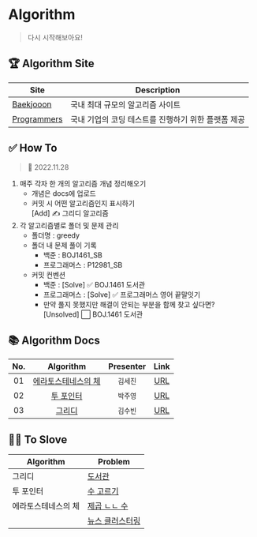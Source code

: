 # Algorithm
> 다시 시작해보아요!

## 🏆 Algorithm Site

|Site|Description|
|---|---|
|[Baekjooon](https://www.acmicpc.net/)|국내 최대 규모의 알고리즘 사이트|
|[Programmers](https://programmers.co.kr/)|국내 기업의 코딩 테스트를 진행하기 위한 플랫폼 제공|

## ✅ How To
> 📅 2022.11.28
1. 매주 각자 한 개의 알고리즘 개념 정리해오기
    - 개념은 docs에 업로드
    - 커밋 시 어떤 알고리즘인지 표시하기 <br/>[Add] ✍️ 그리디 알고리즘
2. 각 알고리즘별로 폴더 및 문제 관리
    - 폴더명 : greedy
    - 폴더 내 문제 풀이 기록
      - 백준 : BOJ1461_SB
      - 프로그래머스 : P12981_SB
    - 커밋 컨벤션
        - 백준 : [Solve] ✅ BOJ.1461 도서관
        - 프로그래머스 : [Solve] ✅ 프로그래머스 영어 끝말잇기
        - 만약 풀지 못했지만 해결이 안되는 부분을 함께 찾고 싶다면?<br/>[Unsolved] ⬜️ BOJ.1461 도서관

## 📚 Algorithm Docs
| No. |              Algorithm              | Presenter |               Link               |
|:---:|:-----------------------------------:|:---------:|:--------------------------------:|
| 01  | [에라토스테네스의 체](./sieveOfEratosthenes) |   `김세진`   | [URL](./docs/01.에라토스테네스의%20체.md) |
| 02  |        [투 포인터](./twoPointer)        |   `박주영`   |     [URL](./docs/02.투포인터.md)     |
| 03  |           [그리디](./greedy)           |   `김수빈`   |     [URL](./docs/03.그리디.md)      |

## 👩‍💻 To Slove
| Algorithm  |Problem|
|------------|---|
| 그리디        |[도서관](https://www.acmicpc.net/problem/1461)|
| 투 포인터      |[수 고르기](https://www.acmicpc.net/problem/2230)|
| 에라토스테네스의 체 |[제곱 ㄴㄴ 수](https://www.acmicpc.net/problem/1016)|
|            |[뉴스 클러스터링](https://school.programmers.co.kr/learn/courses/30/lessons/17677)|
